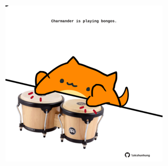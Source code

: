 <!-- built at 17/07/2022, 19:00:52 UTC -->
<p align="center">
  <img width="500" height="500" src="./ReadmeImage.svg">
</p>
